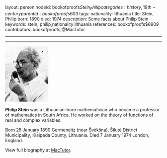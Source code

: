 layout: person
nodeid: bookofproofs$Stein_Philip
categories: history,19th-century
parentid: bookofproofs$603
tags: nationality-lithuania
title: Stein, Philip
born: 1890
died: 1974
description: Some facts about Philip Stein
keywords: stein, philip,nationality lithuania
references: bookofproofs$6909
contributors: bookofproofs,@MacTutor

---


---

![Stein_Philip.jpg](https://github.com/bookofproofs/bookofproofs.github.io/blob/main/_sources/_assets/images/portraits/Stein_Philip.jpg?raw=true)

**Philip Stein** was a Lithuanian-born mathematician who became a professor of mathematics in South Africa. He worked on the theory of functions of real and complex variables.

Born 25 January 1890 Germeneitz (near Švėkšna), Šilutė District Municipality, Klaipeda County, Lithuania. Died 7 January 1974 London, England.


View full biography at [MacTutor](https://mathshistory.st-andrews.ac.uk/Biographies/Stein_Philip/).
